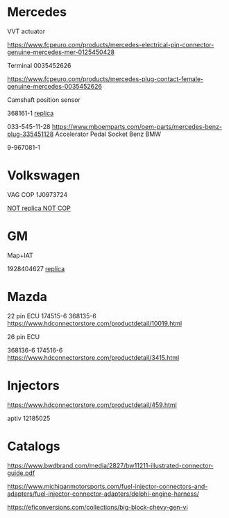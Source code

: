 # Mercedes

VVT actuator

https://www.fcpeuro.com/products/mercedes-electrical-pin-connector-genuine-mercedes-mer-0125450428

Terminal 0035452626

https://www.fcpeuro.com/products/mercedes-plug-contact-female-genuine-mercedes-0035452626


Camshaft position sensor

368161-1 [replica](https://www.hdconnectorstore.com/productdetail/1923.html)


033-545-11-28
https://www.mboemparts.com/oem-parts/mercedes-benz-plug-335451128
Accelerator Pedal Socket Benz BMW

9-967081-1

# Volkswagen

VAG COP 1J0973724

[NOT replica NOT COP](https://www.hdconnectorstore.com/productdetail/9236.html)

# GM

Map+IAT

1928404627 [replica](https://www.hdconnectorstore.com/productdetail/4035.html)


# Mazda

22 pin ECU
174515-6 368135-6 https://www.hdconnectorstore.com/productdetail/10019.html

26 pin ECU

368136-6 174516-6 https://www.hdconnectorstore.com/productdetail/3415.html

# Injectors


https://www.hdconnectorstore.com/productdetail/459.html

aptiv 12185025


# Catalogs

https://www.bwdbrand.com/media/2827/bw11211-illustrated-connector-guide.pdf

https://www.michiganmotorsports.com/fuel-injector-connectors-and-adapters/fuel-injector-connector-adapters/delphi-engine-harness/

https://eficonversions.com/collections/big-block-chevy-gen-vi